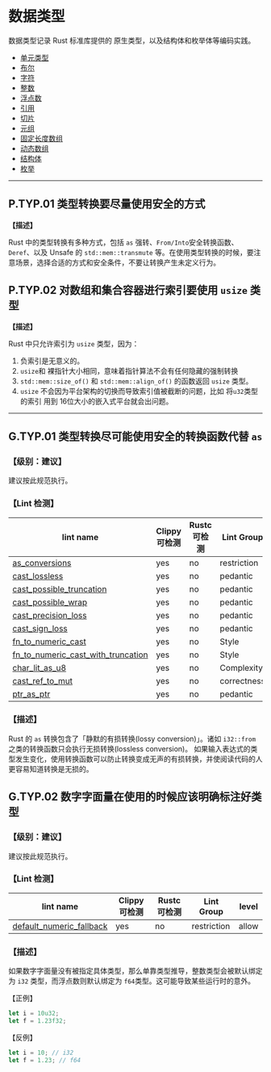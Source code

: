 # 数据类型

数据类型记录 Rust 标准库提供的 原生类型，以及结构体和枚举体等编码实践。

- [单元类型](data-type/unit.md)
- [布尔](data-type/bool.md)
- [字符](data-type/char.md)
- [整数](data-type/int.md)
- [浮点数](data-type/float.md)
- [引用](data-type/ref.md)
- [切片](data-type/slice-and-str.md)
- [元组](data-type/tuple.md)
- [固定长度数组](data-type/array.md)
- [动态数组](data-type/vec.md)
- [结构体](data-type/struct.md)
- [枚举](data-type/enum.md)

---

## P.TYP.01 类型转换要尽量使用安全的方式

**【描述】**

Rust 中的类型转换有多种方式，包括 `as` 强转、`From/Into`安全转换函数、`Deref`、以及 Unsafe 的 `std::mem::transmute` 等。在使用类型转换的时候，要注意场景，选择合适的方式和安全条件，不要让转换产生未定义行为。

## P.TYP.02  对数组和集合容器进行索引要使用 `usize` 类型

**【描述】**

Rust 中只允许索引为 `usize` 类型，因为：

1. 负索引是无意义的。
2. `usize`和 裸指针大小相同，意味着指针算法不会有任何隐藏的强制转换
3. `std::mem::size_of()` 和 `std::mem::align_of()` 的函数返回 `usize` 类型。
4. `usize` 不会因为平台架构的切换而导致索引值被截断的问题，比如 将`u32`类型的索引 用到 16位大小的嵌入式平台就会出问题。



---

## G.TYP.01 类型转换尽可能使用安全的转换函数代替 `as`

### 【级别：建议】

建议按此规范执行。

### 【Lint 检测】

| lint name | Clippy 可检测 | Rustc 可检测 | Lint Group | level |
| ------ | ---- | --------- | ------ | ------ | 
| [as_conversions](https://rust-lang.github.io/rust-clippy/master/#as_conversions) | yes| no | restriction | allow |
| [cast_lossless](https://rust-lang.github.io/rust-clippy/master/#cast_lossless) | yes| no | pedantic | allow |
| [cast_possible_truncation](https://rust-lang.github.io/rust-clippy/master/#cast_possible_truncation) | yes| no | pedantic | allow |
| [cast_possible_wrap](https://rust-lang.github.io/rust-clippy/master/#cast_possible_wrap) | yes| no | pedantic | allow |
| [cast_precision_loss](https://rust-lang.github.io/rust-clippy/master/#cast_precision_loss) | yes| no | pedantic | allow |
| [cast_sign_loss](https://rust-lang.github.io/rust-clippy/master/#cast_sign_loss) | yes| no | pedantic | allow |
| [fn_to_numeric_cast](https://rust-lang.github.io/rust-clippy/master/#fn_to_numeric_cast) | yes| no | Style | warn |
| [fn_to_numeric_cast_with_truncation](https://rust-lang.github.io/rust-clippy/master/#fn_to_numeric_cast_with_truncation) | yes| no | Style | warn |
| [char_lit_as_u8](https://rust-lang.github.io/rust-clippy/master/#char_lit_as_u8) | yes| no | Complexity | warn |
| [cast_ref_to_mut](https://rust-lang.github.io/rust-clippy/master/#cast_ref_to_mut) | yes| no | correctness | deny |
| [ptr_as_ptr](https://rust-lang.github.io/rust-clippy/master/#ptr_as_ptr) | yes| no | pedantic | allow |

### 【描述】

Rust 的 `as` 转换包含了「静默的有损转换(lossy conversion)」。诸如 `i32::from` 之类的转换函数只会执行无损转换(lossless conversion)。 如果输入表达式的类型发生变化，使用转换函数可以防止转换变成无声的有损转换，并使阅读代码的人更容易知道转换是无损的。

## G.TYP.02  数字字面量在使用的时候应该明确标注好类型

### 【级别：建议】

建议按此规范执行。

### 【Lint 检测】

| lint name                                                    | Clippy 可检测 | Rustc 可检测 | Lint Group  | level |
| ------------------------------------------------------------ | ------------- | ------------ | ----------- | ----- |
| [default_numeric_fallback](https://rust-lang.github.io/rust-clippy/master/#default_numeric_fallback) | yes           | no           | restriction | allow |

### 【描述】

如果数字字面量没有被指定具体类型，那么单靠类型推导，整数类型会被默认绑定为 `i32` 类型，而浮点数则默认绑定为 `f64`类型。这可能导致某些运行时的意外。

【正例】

```rust
let i = 10u32;
let f = 1.23f32;
```

【反例】

```rust
let i = 10; // i32
let f = 1.23; // f64
```

